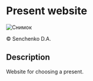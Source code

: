 # Present website
![Снимок](https://user-images.githubusercontent.com/114693652/196950342-f4bb8680-3c98-4b63-8a13-93711bcd03b8.PNG)

© Senchenko D.A.

## Description

Website for choosing a present.
